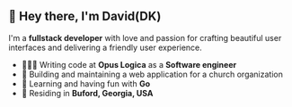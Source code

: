 ## 👋 Hey there, I'm David(DK)
I'm a **fullstack developer** with love and passion for crafting beautiful user interfaces and delivering a friendly user experience.

- 🧑🏻‍💻 Writing code at **Opus Logica** as a **Software engineer**
- 🚀 Building and maintaining a web application for a church organization
- 📕 Learning and having fun with **Go**
- 📍 Residing in **Buford, Georgia, USA**

